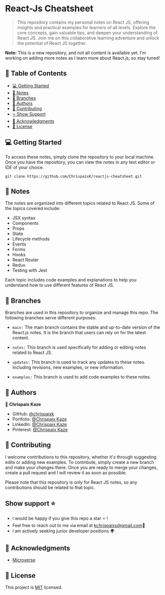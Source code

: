 # React-Js Cheatsheet

> This repository contains my personal notes on React JS, offering insights and practical examples for learners of all levels. Explore the core concepts, gain valuable tips, and deepen your understanding of React JS. Join me on this collaborative learning adventure and unlock the potential of React JS together.

**Note:** This is a new repository, and not all content is available yet. I'm working on adding more notes as I learn more about React.js, so stay tuned!

## 📗 Table of Contents

- [💻 Getting Started](#-getting-started)
- [📝 Notes](#-notes)
- [🌳 Branches](#-branches)
- [👥 Authors](#-authors)
- [🤝 Contributing](#-contributing)
- [⭐️ Show Support](#show-support-⭐️)
- [🙏 Acknowledgments ](#-acknowledgments)
- [📃 License ](#-license)


## 💻 Getting Started

To access these notes, simply clone the repository to your local machine. Once you have the repository, you can view the notes in any text editor or IDE of your choice.

```
git clone https://github.com/ChrispaixK/reactjs-cheatsheet.git

```

## 📝 Notes

The notes are organized into different topics related to React JS. Some of the topics covered include:

* JSX syntax
* Components
* Props
* State
* Lifecycle methods
* Events
* Forms
* Hooks
* React Router
* Redux
* Testing with Jest

Each topic includes code examples and explanations to help you understand how to use different features of React JS.

## 🌳 Branches

Branches are used in this repository to organize and manage this repo. The following branches serve different purposes:

- `main:` The main branch contains the stable and up-to-date version of the React.js notes. It is the branch that users can rely on for the latest content.

- `notes:` This branch is used specifically for adding or editing notes related to React JS.

- `updates:` This branch is used to track any updates to these notes. Including revisions, new examples, or new information.

- `examples:` This branch is used to add code examples to these notes.

## 👥 Authors 

👤 **Chrispaix Kaze**

- GitHub: [@chrispaixk](https://github.com/ChrispaixK)
- Portfolio: [@Chrispaix Kaze](https://chrispaixkaze.com)
- LinkedIn: [@Chrispaix Kaze](https://www.linkedin.com/in/chrispaix-kaze-70445a175/)
- Pinterest: [@Chrispaix Kaze](https://www.pinterest.fr/chrispaixkaze/)

## 🤝 Contributing

I welcome contributions to this repository, whether it's through suggesting edits or adding new examples. To contribute, simply create a new branch and make your changes there. Once you are ready to merge your changes, create a pull request and I will review it as soon as possible.

Please note that this repository is only for React JS notes, so any contributions should be related to that topic.

##  Show support ⭐️
- I would be happy if you give this repo a star ⭐️ !
- Feel free to reach out to me via email at [kchrispaixs@gmail.com](mailto:kchrispaixs@email.com)💌
- I am actively seeking junior developer positions 🌍


## 🙏 Acknowledgments 
  * [Microverse](https//:www.microverse.org)

## 📃 License

This project is [MIT](./MIT.md) licensed.